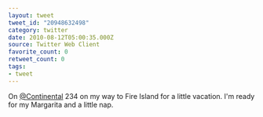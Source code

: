 ```yaml
---
layout: tweet
tweet_id: "20948632498"
category: twitter
date: 2010-08-12T05:00:35.000Z
source: Twitter Web Client
favorite_count: 0
retweet_count: 0
tags:
- tweet
---
```


On [@Continental](https://twitter.com/@Continental) 234 on my way to Fire Island for a little vacation. I'm ready for my Margarita and a little nap.
